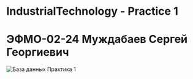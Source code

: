 # IndustrialTechnology - Practice 1
# ЭФМО-02-24 Муждабаев Сергей Георгиевич
![База данных Практика 1](https://github.com/user-attachments/assets/565879b3-47ed-4e3a-b626-0e1aeee0e237)
